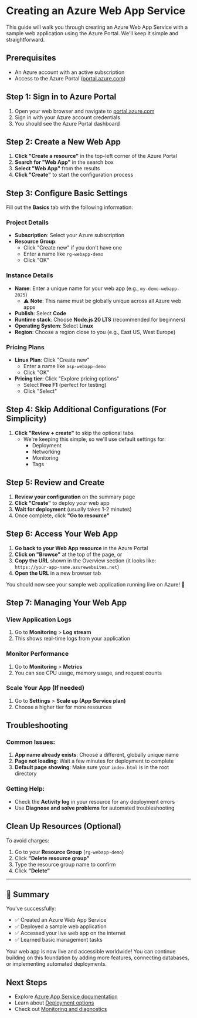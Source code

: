 # Creating an Azure Web App Service

This guide will walk you through creating an Azure Web App Service with a sample web application using the Azure Portal. We'll keep it simple and straightforward.

## Prerequisites

- An Azure account with an active subscription
- Access to the Azure Portal ([portal.azure.com](https://portal.azure.com))

## Step 1: Sign in to Azure Portal

1. Open your web browser and navigate to [portal.azure.com](https://portal.azure.com)
2. Sign in with your Azure account credentials
3. You should see the Azure Portal dashboard

## Step 2: Create a New Web App

1. **Click "Create a resource"** in the top-left corner of the Azure Portal
2. **Search for "Web App"** in the search box
3. **Select "Web App"** from the results
4. **Click "Create"** to start the configuration process

## Step 3: Configure Basic Settings

Fill out the **Basics** tab with the following information:

### Project Details
- **Subscription**: Select your Azure subscription
- **Resource Group**: 
  - Click "Create new" if you don't have one
  - Enter a name like `rg-webapp-demo`
  - Click "OK"

### Instance Details
- **Name**: Enter a unique name for your web app (e.g., `my-demo-webapp-2025`)
  - ⚠️ **Note**: This name must be globally unique across all Azure web apps
- **Publish**: Select **Code**
- **Runtime stack**: Choose **Node.js 20 LTS** (recommended for beginners)
- **Operating System**: Select **Linux**
- **Region**: Choose a region close to you (e.g., East US, West Europe)

### Pricing Plans
- **Linux Plan**: Click "Create new"
  - Enter a name like `asp-webapp-demo`
  - Click "OK"
- **Pricing tier**: Click "Explore pricing options"
  - Select **Free F1** (perfect for testing)
  - Click "Select"

## Step 4: Skip Additional Configurations (For Simplicity)

1. **Click "Review + create"** to skip the optional tabs
   - We're keeping this simple, so we'll use default settings for:
     - Deployment
     - Networking
     - Monitoring
     - Tags

## Step 5: Review and Create

1. **Review your configuration** on the summary page
2. **Click "Create"** to deploy your web app
3. **Wait for deployment** (usually takes 1-2 minutes)
4. Once complete, click **"Go to resource"**

## Step 6: Access Your Web App

1. **Go back to your Web App resource** in the Azure Portal
2. **Click on "Browse"** at the top of the page, or
3. **Copy the URL** shown in the Overview section (it looks like: `https://your-app-name.azurewebsites.net`)
4. **Open the URL** in a new browser tab

You should now see your sample web application running live on Azure! 🎉

## Step 7: Managing Your Web App

### View Application Logs
1. Go to **Monitoring** > **Log stream**
2. This shows real-time logs from your application

### Monitor Performance
1. Go to **Monitoring** > **Metrics**
2. You can see CPU usage, memory usage, and request counts

### Scale Your App (If needed)
1. Go to **Settings** > **Scale up (App Service plan)**
2. Choose a higher tier for more resources

## Troubleshooting

### Common Issues:

1. **App name already exists**: Choose a different, globally unique name
2. **Page not loading**: Wait a few minutes for deployment to complete
3. **Default page showing**: Make sure your `index.html` is in the root directory

### Getting Help:
- Check the **Activity log** in your resource for any deployment errors
- Use **Diagnose and solve problems** for automated troubleshooting

## Clean Up Resources (Optional)

To avoid charges:
1. Go to your **Resource Group** (`rg-webapp-demo`)
2. Click **"Delete resource group"**
3. Type the resource group name to confirm
4. Click **"Delete"**

---

## 🎯 Summary

You've successfully:
- ✅ Created an Azure Web App Service
- ✅ Deployed a sample web application
- ✅ Accessed your live web app on the internet
- ✅ Learned basic management tasks

Your web app is now live and accessible worldwide! You can continue building on this foundation by adding more features, connecting databases, or implementing automated deployments.

## Next Steps

- Explore [Azure App Service documentation](https://docs.microsoft.com/en-us/azure/app-service/)
- Learn about [Deployment options](https://docs.microsoft.com/en-us/azure/app-service/deploy-continuous-deployment)
- Check out [Monitoring and diagnostics](https://docs.microsoft.com/en-us/azure/app-service/troubleshoot-diagnostic-logs)
